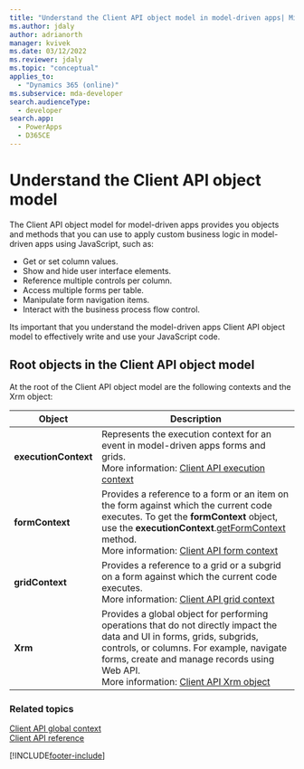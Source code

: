 ```yaml
---
title: "Understand the Client API object model in model-driven apps| MicrosoftDocs"
ms.author: jdaly
author: adrianorth
manager: kvivek
ms.date: 03/12/2022
ms.reviewer: jdaly
ms.topic: "conceptual"
applies_to: 
  - "Dynamics 365 (online)"
ms.subservice: mda-developer
search.audienceType: 
  - developer
search.app: 
  - PowerApps
  - D365CE
---
```

# Understand the Client API object model



The Client API object model for model-driven apps provides you objects and methods that you can use to apply custom business logic in model-driven apps using JavaScript, such as:

- Get or set column values.
- Show and hide user interface elements.
- Reference multiple controls per column.
- Access multiple forms per table.
- Manipulate form navigation items.
- Interact with the business process flow control.

Its important that you understand the model-driven apps Client API object model to effectively write and use your JavaScript code.

## Root objects in the Client API object model

At the root of the Client API object model are the following contexts and the Xrm object:

|Object|Description|
|--|--|
|**executionContext**|Represents the execution context for an event in model-driven apps forms and grids.<br/>More information: [Client API execution context](clientapi-execution-context.md)|
|**formContext** |Provides a reference to a form or an item on the form against which the current code executes. To get the **formContext** object, use the **executionContext**.[getFormContext](reference/executioncontext/getFormContext.md) method.<br/>More information: [Client API form context](clientapi-form-context.md)|
|**gridContext** |Provides a reference to a grid or a subgrid on a form against which the current code executes.<br/>More information: [Client API grid context](clientapi-grid-context.md)|
|**Xrm**| Provides a global object for performing operations that do not directly impact the data and UI in forms, grids, subgrids, controls, or columns. For example, navigate forms, create and manage records using Web API.<br/>More information: [Client API Xrm object](clientapi-xrm.md)|

### Related topics

[Client API global context](clientapi-xrm.md#client-api-global-context)<br/>
[Client API reference](reference.md)










[!INCLUDE[footer-include](../../../includes/footer-banner.md)]